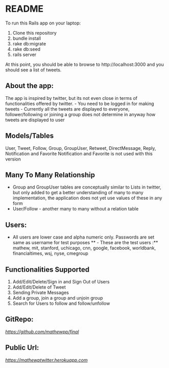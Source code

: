 README
==============

To run this Rails app on your laptop:

1. Clone this repository
1. bundle install
1. rake db:migrate
1. rake db:seed
1. rails server

At this point, you should be able to browse to http://localhost:3000 and you should see a list of tweets.

About the app:
--------------
The app is inspired by twitter, but its not even close in terms of functionalities offered by twitter.
	- You need to be logged in for making tweets
	- Currently all the tweets are displayed to everyone, follower/following or joining a group does not determine in anyway how tweets are displayed to user


Models/Tables
--------------
User, Tweet, Follow, Group, GroupUser, Retweet, DirectMessage, Reply, Notification and Favorite
Notification and Favorite is not used with this version

Many To Many Relationship
--------------
- Group and GroupUser tables are conceptually similar to Lists in twitter, but only added to get a better understanding of many to many implementation, the application does not yet use values of these in any form
- User/Follow - another many to many without a relation table

Users:
--------------

- All users are lower case and alpha numeric only. Passwords are set same as username for test purposes
** - These are the test users :** mathew, mit, stanford, uchicago, cnn, google, facebook, worldbank, financialtimes, wsj, nyse, cmegroup

Functionalities Supported
--------------
1. Add/Edit/Delete/Sign in and Sign Out of Users
1. Add/Edit/Delete of Tweet
1. Sending Private Messages
1. Add a group, join a group and unjoin group
1. Search for Users to follow and follow/unfollow


GitRepo:
--------------
*https://github.com/mathewpp/final*

Public Url:
--------------
*https://mathewptwitter.herokuapp.com*